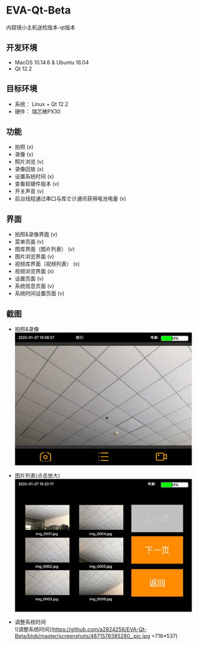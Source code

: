 # EVA-Qt-Beta
内窥镜小主机送检版本-qt版本

## 开发环境
- MacOS 10.14.6 & Ubuntu 16.04
- Qt 12.2

## 目标环境
- 系统： Linux + Qt 12.2
- 硬件： 瑞芯微PX30

## 功能
- 拍照 (x)
- 录像 (x)
- 照片浏览 (v)
- 录像回放 (x)
- 设置系统时间 (x)
- 查看软硬件版本 (v)
- 开关声音 (v)
- 后台线程通过串口与库仑计通讯获得电池电量 (x)

## 界面
- 拍照&录像界面 (v)
- 菜单页面 (v)
- 图库界面（图片列表） (v)
- 图片浏览界面 (v)
- 视频库界面（视频列表） (x)
- 视频浏览界面 (x)
- 设置页面 (v)
- 系统信息页面 (v)
- 系统时间设置页面 (v)

## 截图
- 拍照&录像 <br/>
![拍照&录像](https://github.com/a2824256/EVA-Qt-Beta/blob/master/screenshots/4851578384434_.pic.jpg)

- 图片列表(点击放大) <br/>
![图片列表](https://github.com/a2824256/EVA-Qt-Beta/blob/master/screenshots/4861578385247_.pic.jpg)

- 调整系统时间 <br/>
![调整系统时间](https://github.com/a2824256/EVA-Qt-Beta/blob/master/screenshots/4871578385280_.pic.jpg =716×537)
